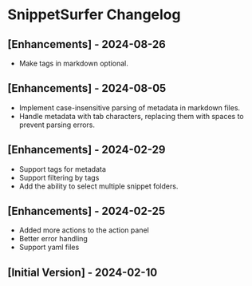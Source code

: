 # SnippetSurfer Changelog

## [Enhancements] - 2024-08-26
- Make tags in markdown optional.

## [Enhancements] - 2024-08-05
- Implement case-insensitive parsing of metadata in markdown files.
- Handle metadata with tab characters, replacing them with spaces to prevent parsing errors.

## [Enhancements] - 2024-02-29

- Support tags for metadata
- Support filtering by tags
- Add the ability to select multiple snippet folders.

## [Enhancements] - 2024-02-25

- Added more actions to the action panel
- Better error handling
- Support yaml files

## [Initial Version] - 2024-02-10
